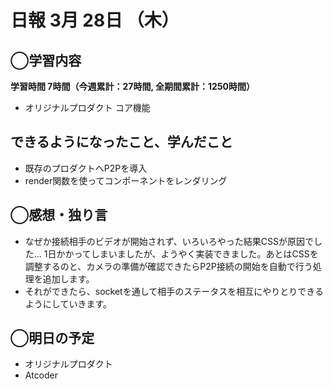 # 日報  3月 28日 （木）

## ◯学習内容

**学習時間 7時間（今週累計：27時間, 全期間累計：1250時間）**

- オリジナルプロダクト コア機能

## できるようになったこと、学んだこと

- 既存のプロダクトへP2Pを導入
- render関数を使ってコンポーネントをレンダリング

## ◯感想・独り言

- なぜか接続相手のビデオが開始されず、いろいろやった結果CSSが原因でした... 1日かかってしまいましたが、ようやく実装できました。あとはCSSを調整するのと、カメラの準備が確認できたらP2P接続の開始を自動で行う処理を追加します。
- それができたら、socketを通して相手のステータスを相互にやりとりできるようにしていきます。

## ◯明日の予定

- オリジナルプロダクト
- Atcoder
